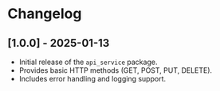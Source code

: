 # Changelog

## [1.0.0] - 2025-01-13
- Initial release of the `api_service` package.
- Provides basic HTTP methods (GET, POST, PUT, DELETE).
- Includes error handling and logging support.
